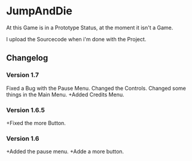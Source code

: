# JumpAndDie
At this Game is in a Prototype Status, at the moment it isn't a Game.

I upload the Sourcecode when i'm done with the Project.

## Changelog
### Version 1.7
Fixed a Bug with the Pause Menu.
Changed the Controls.
Changed some things in the Main Menu.
+Added Credits Menu.

### Version 1.6.5
+Fixed the more Button.

### Version 1.6
+Added the pause menu.
+Adde a more button.